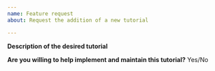 ```yaml
---
name: Feature request
about: Request the addition of a new tutorial

---
```


**Description of the desired tutorial**

<!-- Please be as detailed as you can in your description. If possible, include an example of how you would like this tutorial to be (even better if it has the table of contents). -->


**Are you willing to help implement and maintain this tutorial?** Yes/No

<!-- Every tutorial we add is code that we will have to maintain and keep updated. This takes a lot of effort. If you are willing to be involved in the project and help maintain your tutorial, it will make it easier for us to accept it. -->
